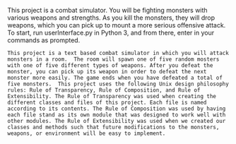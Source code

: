 This project is a combat simulator.  You will be fighting monsters with various weapons and strengths.  As you kill the monsters, they will drop weapons, which you can pick up to mount a more serious offensive attack.  To start, run userInterface.py in Python 3, and from there, enter in your commands as prompted.

<!-- more -->
	This project is a text based combat simulator in which you will attack monsters in a room.  The room will spawn one of five random mosters with one of five different types of weapons. After you defeat the monster, you can pick up its weapon in order to defeat the next monster more easily. The game ends when you have defeated a total of five monsters.  This project uses the following Unix design philosophy rules: Rule of Transparency, Rule of Composition, and Rule of Extensibility. The Rule of Transparency was used when creating the different classes and files of this project. Each file is named according to its contents. The Rule of Composition was used by having each file stand as its own module that was designed to work well with other modules. The Rule of Extensibility was used when we created our classes and methods such that future modifications to the monsters, weapons, or environment will be easy to implement.
